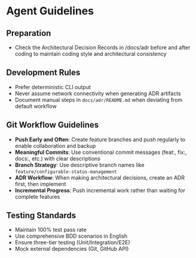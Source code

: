 # Agent Guidelines

## Preparation
- Check the Architectural Decision Records in /docs/adr before and after coding to maintain coding style and architectural consistency

## Development Rules
- Prefer deterministic CLI output
- Never assume network connectivity when generating ADR artifacts
- Document manual steps in `docs/adr/README.md` when deviating from default workflow

## Git Workflow Guidelines
- **Push Early and Often**: Create feature branches and push regularly to enable collaboration and backup
- **Meaningful Commits**: Use conventional commit messages (feat:, fix:, docs:, etc.) with clear descriptions
- **Branch Strategy**: Use descriptive branch names like `feature/configurable-status-management`
- **ADR Workflow**: When making architectural decisions, create an ADR first, then implement
- **Incremental Progress**: Push incremental work rather than waiting for complete features

## Testing Standards
- Maintain 100% test pass rate
- Use comprehensive BDD scenarios in English
- Ensure three-tier testing (Unit/Integration/E2E)
- Mock external dependencies (Git, GitHub API)
